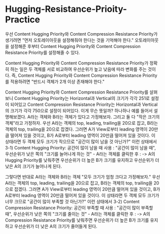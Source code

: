 # Hugging-Resistance-Prioity-Practice


우선 Content Hugging Priority와 Content Compression Resistance Priority가 생기려면
"먼저 오토레이아웃을 설정해줘야 한다는 것을 기억해야 한다." 
오토레이아웃을 설정해준 후부터 Content Hugging Priority와 
Content Compression Resistance Priority를 설정해줄 수 있다. 

Content Hugging Priority와 Content Compression Resistance Priority가 
정확히 하는 일은 두 객체를 서로 비교하여 우선순위가 높고 낮음에 따라 변화를 주는 것이다.
즉, Content Hugging Priority와 Content Compression Resistance Priority를 적용하려면
"반드시 객체가 2개 이상 존재해야 한다."

Content Hugging Priority와 Content Compression Resistance Priority를 살펴보니
Content Hugging Priority는 Horizontal과 Vertical의 크기가 각각 251로 설정이 되어있고 
Content Compression Resistance Priority는 Horizontal과 Vertical의
크기가 각각 750으로 설정이 되어있다. 이게 무슨 뜻일까?
하나하나 예를 들어서 설명해보겠다. A라는 객체와 B라는 객체가 있다고 가정해보자.
그리고 둘 다 "작은 크기의 객체"라고 가정하자.
우선 A라는 객체의 top, leading, trailing을 20으로 잡고, 
B라는 객체의 top, trailing을 20으로 잡겠다. 
그러면 A가 View로부터 leading 영역이 20만큼 떨어져 있을 것이고,
B가 A로부터 leading 영역이 20만큼 떨어져 있을 것이다. 
이 상태라면 두 객체 모두 크기가 작으므로 "공간이 많이 남을 것 아닌가?"
이런 상태에서
	3-1) Content Hugging Priority: 공간이 많이 남을 때 사용
			 : "공간이 많이 남을 때", 우선순위가 낮은 쪽의 "크기를 늘어나게 하는 것"
		- A라는 객체를 클릭한 후 : 
			-> A의 Hugging Priority를 낮춰주면 우선순위가 더 높은 B가 크기를 유지하고 
				 우선순위가 더 낮은 A의 크기가 늘어나게 된다.	

그렇다면 반대로 A라는 객체와 B라는 객체 "모두 크기가 엄청 크다고 가정해보자."
우선 A라는 객체의 top, leading, trailing을 20으로 잡고, 
B라는 객체의 top, trailing을 20으로 잡겠다. 
그러면 A가 View로부터 leading 영역이 20만큼 떨어져 있을 것이고,
B가 A로부터 leading 영역이 20만큼 떨어져 있을 것이다.
이 상태라면 두 객체 모두 크기가 너무 크므로 "공간이 많이 부족할 것 아닌가?"
이런 상태에서 
	3-2) Content Compression Resistance Priority: 공간이 부족할 때 사용
			 : "공간이 많이 부족할 때", 우선순위가 낮은 쪽의 "크기를 줄이는 것"
		- A라는 객체를 클릭한 후 :
			-> A의 Compression Resistance Priority를 낮춰주면 
				 우선순위가 더 높은 B가 크기를 유지하고 
				 우선순위가 더 낮은 A의 크기가 줄어들게 된다.

